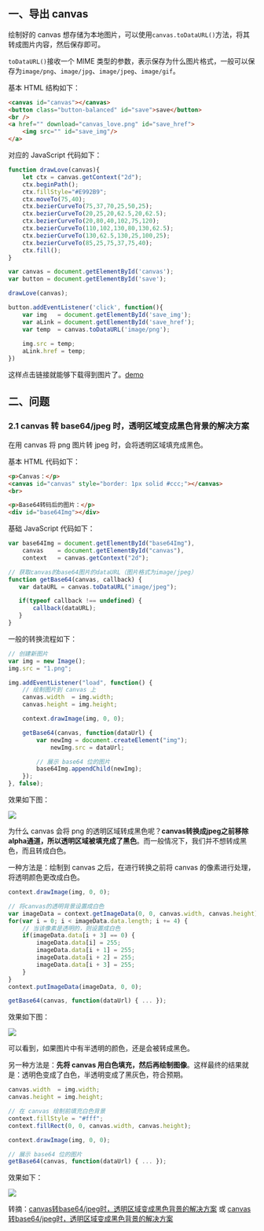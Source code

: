 ## 一、导出 canvas

绘制好的 canvas 想存储为本地图片，可以使用`canvas.toDataURL()`方法，将其转成图片内容，然后保存即可。

`toDataURL()`接收一个 MIME 类型的参数，表示保存为什么图片格式，一般可以保存为`image/png`、`image/jpg`、`image/jpeg`、`image/gif`。

基本 HTML 结构如下：

```html
<canvas id="canvas"></canvas>
<button class="button-balanced" id="save">save</button>
<br />
<a href="" download="canvas_love.png" id="save_href">
    <img src="" id="save_img"/>
</a>
```

对应的 JavaScript 代码如下：

```javascript
function drawLove(canvas){
    let ctx = canvas.getContext("2d");
    ctx.beginPath();
    ctx.fillStyle="#E992B9";
    ctx.moveTo(75,40);
    ctx.bezierCurveTo(75,37,70,25,50,25);
    ctx.bezierCurveTo(20,25,20,62.5,20,62.5);
    ctx.bezierCurveTo(20,80,40,102,75,120);
    ctx.bezierCurveTo(110,102,130,80,130,62.5);
    ctx.bezierCurveTo(130,62.5,130,25,100,25);
    ctx.bezierCurveTo(85,25,75,37,75,40);
    ctx.fill();
}

var canvas = document.getElementById('canvas');
var button = document.getElementById('save');

drawLove(canvas); 

button.addEventListener('click', function(){
    var img   = document.getElementById('save_img');
    var aLink = document.getElementById('save_href');
    var temp  = canvas.toDataURL('image/png');
    
    img.src = temp;
    aLink.href = temp;
})
```

这样点击链接就能够下载得到图片了。[demo](http://codepen.io/Lin07ux/pen/RGkoxN)

## 二、问题

### 2.1 canvas 转 base64/jpeg 时，透明区域变成黑色背景的解决方案

在用 canvas 将 png 图片转 jpeg 时，会将透明区域填充成黑色。

基本 HTML 代码如下：

```html
<p>Canvas：</p>
<canvas id="canvas" style="border: 1px solid #ccc;"></canvas>
<br>

<p>Base64转码后的图片：</p>
<div id="base64Img"></div>
```

基础 JavaScript 代码如下：

```javascript
var base64Img = document.getElementById("base64Img"),
    canvas    = document.getElementById("canvas"),
    context   = canvas.getContext("2d");

// 获取canvas的base64图片的dataURL（图片格式为image/jpeg）
function getBase64(canvas, callback) {
   var dataURL = canvas.toDataURL("image/jpeg");

   if(typeof callback !== undefined) {
       callback(dataURL);
   }
}
```

一般的转换流程如下：

```javascript
// 创建新图片
var img = new Image();
img.src = "1.png";

img.addEventListener("load", function() {
    // 绘制图片到 canvas 上
    canvas.width  = img.width;
    canvas.height = img.height;

    context.drawImage(img, 0, 0);

    getBase64(canvas, function(dataUrl) {
        var newImg = document.createElement("img");
            newImg.src = dataUrl;

        // 展示 base64 位的图片
        base64Img.appendChild(newImg);
    });
}, false);
```

效果如下图：

![](http://cnd.qiniu.lin07ux.cn/markdown/1476249945069.png)

为什么 canvas 会将 png 的透明区域转成黑色呢？**canvas转换成jpeg之前移除alpha通道，所以透明区域被填充成了黑色**。而一般情况下，我们并不想转成黑色，而且转成白色。

一种方法是：绘制到 canvas 之后，在进行转换之前将 canvas 的像素进行处理，将透明颜色更改成白色。

```javascript
context.drawImage(img, 0, 0);

// 将canvas的透明背景设置成白色
var imageData = context.getImageData(0, 0, canvas.width, canvas.height);
for(var i = 0; i < imageData.data.length; i += 4) {
    // 当该像素是透明的，则设置成白色
    if(imageData.data[i + 3] == 0) {
        imageData.data[i] = 255;
        imageData.data[i + 1] = 255;
        imageData.data[i + 2] = 255;
        imageData.data[i + 3] = 255; 
    }
}
context.putImageData(imageData, 0, 0);

getBase64(canvas, function(dataUrl) { ... });
```

效果如下图：

![](http://cnd.qiniu.lin07ux.cn/markdown/1476250274091.png)

可以看到，如果图片中有半透明的颜色，还是会被转成黑色。

另一种方法是：**先将 canvas 用白色填充，然后再绘制图像**。这样最终的结果就是：透明色变成了白色，半透明变成了黑灰色，符合预期。

```javascript
canvas.width  = img.width;
canvas.height = img.height;

// 在 canvas 绘制前填充白色背景
context.fillStyle = "#fff";
context.fillRect(0, 0, canvas.width, canvas.height);

context.drawImage(img, 0, 0);

// 展示 base64 位的图片
getBase64(canvas, function(dataUrl) { ... });
```

效果如下：

![](http://cnd.qiniu.lin07ux.cn/markdown/1476250746267.png)

转摘：[canvas转base64/jpeg时，透明区域变成黑色背景的解决方案](http://www.dengzhr.com/frontend/html/1096) 或 [canvas转base64/jpeg时，透明区域变成黑色背景的解决方案](http://www.tuicool.com/articles/iaUzUrv)


